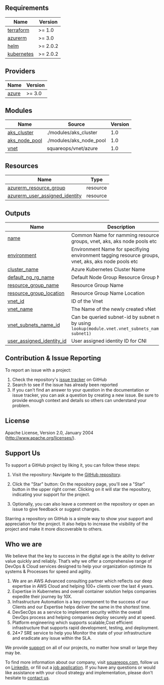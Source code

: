 <!-- BEGINNING OF PRE-COMMIT-TERRAFORM DOCS HOOK -->
## Requirements

| Name | Version |
|------|---------|
| <a name="requirement_terraform"></a> [terraform](#requirement\_terraform) | >= 1.0 |
| <a name="requirement_azure"></a> [azurerm](#requirement\_azure) | >= 3.0 |
| <a name="requirement_helm"></a> [helm](#requirement\_helm) | >= 2.0.2 |
| <a name="requirement_kubernetes"></a> [kubernetes](#requirement\_kubernetes) | >= 2.0.2 |

## Providers

| Name | Version |
|------|---------|
| <a name="provider_azure"></a> [azure](#provider\_azure) | >= 3.0 |

## Modules

| Name | Source | Version |
|------|--------|---------|
| <a name="module_aks_cluster"></a> [aks_cluster](#module\_aks_cluster) | ./modules/aks_cluster | 1.0 |
| <a name="module_aks_node_pool"></a> [aks_node_pool](#module\_aks_node_pool) | ./modules/aks_node_pool | 1.0 |
| <a name="module_vnet"></a> [vnet](#module\_vnet) | squareops/vnet/azure | 1.0 |

## Resources

| Name | Type |
|------|------|
| [azurerm_resource_group](https://registry.terraform.io/providers/hashicorp/azurerm/latest/docs/resources/resource_group) | resource |
| [azurerm_user_assigned_identity](https://registry.terraform.io/providers/hashicorp/azurerm/2.62.1/docs/resources/user_assigned_identity) | resource |

## Outputs

| Name | Description |
|------|-------------|
| <a name="output_name"></a> [name](#output_name) | Common Name for namming resource groups, vnet, aks, aks node pools etc|
| <a name="output_environment"></a> [environment](#output_environment) | Environment Name for specifiying environment tagging resource groups, vnet, aks, aks node pools etc|
| <a name="output_cluster_name"></a> [cluster_name](#output_cluster_name) | Azure Kubernetes Cluster Name |
| <a name="output_default_ng_rg_name"></a> [default_ng_rg_name](#output_default_ng_rg_name) | Default Node Group Resource Group Name |
| <a name="output_resource_group_name"></a> [resource_group_name](#output_resource_group_name) | Resource Group Name |
| <a name="output_resource_group_location"></a> [resource_group_location](#output_resource_group_location) | Resource Group Name Location |
| <a name="output_vnet_id"></a> [vnet_id](#output_vnet_id) | ID of the Vnet |
| <a name="output_vnet_name"></a> [vnet_name](#output_vnet_name) | The Name of the newly created vNet |
| <a name="output_vnet_subnets_name_id"></a> [vnet_subnets_name_id](#output_vnet_subnets_name_id) | Can be queried subnet-id by subnet name by using `lookup(module.vnet.vnet_subnets_name_id, subnet1)` |
| <a name="output_user_assigned_identity_id"></a> [user_assigned_identity_id](#output_user_assigned_identity_id) | User assigned identity ID for CNI |
<!-- END OF PRE-COMMIT-TERRAFORM DOCS HOOK -->

## Contribution & Issue Reporting

To report an issue with a project:

  1. Check the repository's [issue tracker](https://github.com/squareops/terraform-azure-aks/issues) on GitHub
  2. Search to see if the issue has already been reported
  3. If you can't find an answer to your question in the documentation or issue tracker, you can ask a question by creating a new issue. Be sure to provide enough context and details so others can understand your problem.

## License

Apache License, Version 2.0, January 2004 (http://www.apache.org/licenses/).

## Support Us

To support a GitHub project by liking it, you can follow these steps:

  1. Visit the repository: Navigate to the [GitHub repository](https://github.com/squareops/terraform-azure-aks).

  2. Click the "Star" button: On the repository page, you'll see a "Star" button in the upper right corner. Clicking on it will star the repository, indicating your support for the project.

  3. Optionally, you can also leave a comment on the repository or open an issue to give feedback or suggest changes.

Starring a repository on GitHub is a simple way to show your support and appreciation for the project. It also helps to increase the visibility of the project and make it more discoverable to others.

## Who we are

We believe that the key to success in the digital age is the ability to deliver value quickly and reliably. That’s why we offer a comprehensive range of DevOps & Cloud services designed to help your organization optimize its systems & Processes for speed and agility.

  1. We are an AWS Advanced consulting partner which reflects our deep expertise in AWS Cloud and helping 100+ clients over the last 4 years.
  2. Expertise in Kubernetes and overall container solution helps companies expedite their journey by 10X.
  3. Infrastructure Automation is a key component to the success of our Clients and our Expertise helps deliver the same in the shortest time.
  4. DevSecOps as a service to implement security within the overall DevOps process and helping companies deploy securely and at speed.
  5. Platform engineering which supports scalable,Cost efficient infrastructure that supports rapid development, testing, and deployment.
  6. 24*7 SRE service to help you Monitor the state of your infrastructure and eradicate any issue within the SLA.

We provide [support](https://squareops.com/contact-us/) on all of our projects, no matter how small or large they may be.

To find more information about our company, visit [squareops.com](https://squareops.com/), follow us on [Linkedin](https://www.linkedin.com/company/squareops-technologies-pvt-ltd/), or fill out a [job application](https://squareops.com/careers/). If you have any questions or would like assistance with your cloud strategy and implementation, please don't hesitate to [contact us](https://squareops.com/contact-us/).